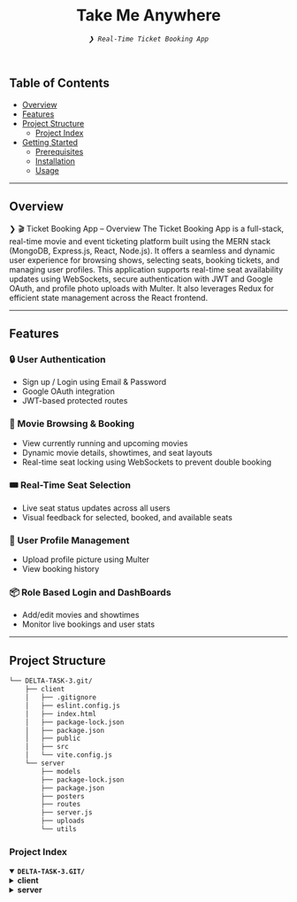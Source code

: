 <p align="center">
</p>
<p align="center"><h1 align="center">Take Me Anywhere</h1></p>
<p align="center">
	<em><code>❯ Real-Time Ticket Booking App</code></em>
</p>
<br/>

##  Table of Contents

- [ Overview](#overview)
- [ Features](#features)
- [ Project Structure](#project-structure)
  - [ Project Index](#project-index)
- [ Getting Started](#getting-started)
  - [ Prerequisites](#prerequisites)
  - [ Installation](#installation)
  - [ Usage](#usage)
---

##  Overview

❯ 🎬 Ticket Booking App – Overview
The Ticket Booking App is a full-stack, real-time movie and event ticketing platform built using the MERN stack (MongoDB, Express.js, React, Node.js). It offers a seamless and dynamic user experience for browsing shows, selecting seats, booking tickets, and managing user profiles.
This application supports real-time seat availability updates using WebSockets, secure authentication with JWT and Google OAuth, and profile photo uploads with Multer. It also leverages Redux for efficient state management across the React frontend.

---

## Features

### 🔒 User Authentication
- Sign up / Login using Email & Password  
- Google OAuth integration  
- JWT-based protected routes  

### 🎥 Movie Browsing & Booking
- View currently running and upcoming movies  
- Dynamic movie details, showtimes, and seat layouts  
- Real-time seat locking using WebSockets to prevent double booking  

### 🎟️ Real-Time Seat Selection
- Live seat status updates across all users  
- Visual feedback for selected, booked, and available seats  

### 👤 User Profile Management
- Upload profile picture using Multer  
- View booking history  

### 📦 Role Based Login and DashBoards
- Add/edit movies and showtimes  
- Monitor live bookings and user stats  


---

##  Project Structure

```sh
└── DELTA-TASK-3.git/
    ├── client
    │   ├── .gitignore
    │   ├── eslint.config.js
    │   ├── index.html
    │   ├── package-lock.json
    │   ├── package.json
    │   ├── public
    │   ├── src
    │   └── vite.config.js
    └── server
        ├── models
        ├── package-lock.json
        ├── package.json
        ├── posters
        ├── routes
        ├── server.js
        ├── uploads
        └── utils
```


###  Project Index
<details open>
	<summary><b><code>DELTA-TASK-3.GIT/</code></b></summary>
	<details>
		<summary><b>client</b></summary>
		<blockquote>
			<table>
				<tr>
					<td><b><a href='https://github.com/niharika896/DELTA-TASK-3/blob/main/client/package-lock.json'>package-lock.json</a></b></td>
					<td><code>❯ Auto-generated lockfile for managing installed NPM dependencies</code></td>
				</tr>
				<tr>
					<td><b><a href='https://github.com/niharika896/DELTA-TASK-3/blob/main/client/vite.config.js'>vite.config.js</a></b></td>
					<td><code>❯ Vite configuration for frontend bundling</code></td>
				</tr>
				<tr>
					<td><b><a href='https://github.com/niharika896/DELTA-TASK-3/blob/main/client/package.json'>package.json</a></b></td>
					<td><code>❯ Declares client-side dependencies and scripts</code></td>
				</tr>
				<tr>
					<td><b><a href='https://github.com/niharika896/DELTA-TASK-3/blob/main/client/index.html'>index.html</a></b></td>
					<td><code>❯ HTML entry point rendered by React</code></td>
				</tr>
				<tr>
					<td><b><a href='https://github.com/niharika896/DELTA-TASK-3/blob/main/client/eslint.config.js'>eslint.config.js</a></b></td>
					<td><code>❯ ESLint configuration for code linting</code></td>
				</tr>
			</table>
			<details>
				<summary><b>src</b></summary>
				<blockquote>
					<table>
						<tr>
							<td><b><a href='https://github.com/niharika896/DELTA-TASK-3/blob/main/client/src/api.js'>api.js</a></b></td>
							<td><code>❯ Axios instance for API requests</code></td>
						</tr>
						<tr>
							<td><b><a href='https://github.com/niharika896/DELTA-TASK-3/blob/main/client/src/main.jsx'>main.jsx</a></b></td>
							<td><code>❯ Root React render file</code></td>
						</tr>
						<tr>
							<td><b><a href='https://github.com/niharika896/DELTA-TASK-3/blob/main/client/src/TypeRouter.jsx'>TypeRouter.jsx</a></b></td>
							<td><code>❯ Component-based router for user/vendor roles</code></td>
						</tr>
					</table>
					<details>
						<summary><b>features</b></summary>
						<blockquote>
							<table>
								<tr>
									<td><b><a href='https://github.com/niharika896/DELTA-TASK-3/blob/main/client/src/features/vendorId.js'>vendorId.js</a></b></td>
									<td><code>❯ Redux slice for vendor ID state</code></td>
								</tr>
								<tr>
									<td><b><a href='https://github.com/niharika896/DELTA-TASK-3/blob/main/client/src/features/Image.js'>Image.js</a></b></td>
									<td><code>❯ Redux slice for managing profile image upload state</code></td>
								</tr>
								<tr>
									<td><b><a href='https://github.com/niharika896/DELTA-TASK-3/blob/main/client/src/features/Email.js'>Email.js</a></b></td>
									<td><code>❯ Redux slice for storing user email</code></td>
								</tr>
								<tr>
									<td><b><a href='https://github.com/niharika896/DELTA-TASK-3/blob/main/client/src/features/NavigateTo.js'>NavigateTo.js</a></b></td>
									<td><code>❯ Utility function or hook to navigate between pages</code></td>
								</tr>
								<tr>
									<td><b><a href='https://github.com/niharika896/DELTA-TASK-3/blob/main/client/src/features/City.js'>City.js</a></b></td>
									<td><code>❯ Redux slice for managing selected city state</code></td>
								</tr>
								<tr>
									<td><b><a href='https://github.com/niharika896/DELTA-TASK-3/blob/main/client/src/features/Wallet.js'>Wallet.js</a></b></td>
									<td><code>❯ Redux slice for tracking wallet balance or transactions</code></td>
								</tr>
								<tr>
									<td><b><a href='https://github.com/niharika896/DELTA-TASK-3/blob/main/client/src/features/isCityChosen.js'>isCityChosen.js</a></b></td>
									<td><code>❯ Redux state to check if a city has been selected</code></td>
								</tr>
								<tr>
									<td><b><a href='https://github.com/niharika896/DELTA-TASK-3/blob/main/client/src/features/isLoggedIn.js'>isLoggedIn.js</a></b></td>
									<td><code>❯ Redux state to manage user login status</code></td>
								</tr>
								<tr>
									<td><b><a href='https://github.com/niharika896/DELTA-TASK-3/blob/main/client/src/features/Name.js'>Name.js</a></b></td>
									<td><code>❯ Redux slice for storing user display name</code></td>
								</tr>
								<tr>
									<td><b><a href='https://github.com/niharika896/DELTA-TASK-3/blob/main/client/src/features/ProfileType.js'>ProfileType.js</a></b></td>
									<td><code>❯ Redux slice for differentiating between user and vendor</code></td>
								</tr>
							</table>
						</blockquote>
					</details>
					<details>
						<summary><b>Admin</b></summary>
						<blockquote>
							<table>
								<tr>
									<td><b><a href='https://github.com/niharika896/DELTA-TASK-3/blob/main/client/src/Admin/AdminHP.jsx'>AdminHP.jsx</a></b></td>
									<td><code>❯ Admin home page with dashboard and navigation</code></td>
								</tr>
								<tr>
									<td><b><a href='https://github.com/niharika896/DELTA-TASK-3/blob/main/client/src/Admin/Audit.jsx'>Audit.jsx</a></b></td>
									<td><code>❯ View and manage system audit logs and activity</code></td>
								</tr>
								<tr>
									<td><b><a href='https://github.com/niharika896/DELTA-TASK-3/blob/main/client/src/Admin/EditEvent.jsx'>EditEvent.jsx</a></b></td>
									<td><code>❯ Interface for editing movie/event details</code></td>
								</tr>
								<tr>
									<td><b><a href='https://github.com/niharika896/DELTA-TASK-3/blob/main/client/src/Admin/Vendors.jsx'>Vendors.jsx</a></b></td>
									<td><code>❯ Manage and verify event/movie vendors</code></td>
								</tr>
							</table>
							<details>
								<summary><b>components</b></summary>
								<blockquote>
									<table>
										<tr>
											<td><b><a href='https://github.com/niharika896/DELTA-TASK-3/blob/main/client/src/Admin/components/NavbarA.jsx'>NavbarA.jsx</a></b></td>
											<td><code>❯ Navigation bar for admin dashboard</code></td>
										</tr>
									</table>
								</blockquote>
							</details>
						</blockquote>
					</details>
					<details>
						<summary><b>components</b></summary>
						<blockquote>
							<table>
								<tr>
									<td><b><a href='https://github.com/niharika896/DELTA-TASK-3/blob/main/client/src/components/Carousel.jsx'>Carousel.jsx</a></b></td>
									<td><code>❯ Sliding banner for highlighting featured movies/events</code></td>
								</tr>
								<tr>
									<td><b><a href='https://github.com/niharika896/DELTA-TASK-3/blob/main/client/src/components/Navbar.jsx'>Navbar.jsx</a></b></td>
									<td><code>❯ Top navigation bar for user access and routing</code></td>
								</tr>
								<tr>
									<td><b><a href='https://github.com/niharika896/DELTA-TASK-3/blob/main/client/src/components/GoogleLogin.jsx'>GoogleLogin.jsx</a></b></td>
									<td><code>❯ Google OAuth login component</code></td>
								</tr>
								<tr>
									<td><b><a href='https://github.com/niharika896/DELTA-TASK-3/blob/main/client/src/components/Chatbot.jsx'>Chatbot.jsx</a></b></td>
									<td><code>❯ Interactive chatbot interface for user queries</code></td>
								</tr>
								<tr>
									<td><b><a href='https://github.com/niharika896/DELTA-TASK-3/blob/main/client/src/components/SideBar.jsx'>SideBar.jsx</a></b></td>
									<td><code>❯ Sidebar navigation for additional options/menus</code></td>
								</tr>
								<tr>
									<td><b><a href='https://github.com/niharika896/DELTA-TASK-3/blob/main/client/src/components/EventsPosters.jsx'>EventsPosters.jsx</a></b></td>
									<td><code>❯ Component to display event posters</code></td>
								</tr>
								<tr>
									<td><b><a href='https://github.com/niharika896/DELTA-TASK-3/blob/main/client/src/components/Chatbot.css'>Chatbot.css</a></b></td>
									<td><code>❯ Styling for chatbot interface</code></td>
								</tr>
								<tr>
									<td><b><a href='https://github.com/niharika896/DELTA-TASK-3/blob/main/client/src/components/UsernameLogin.jsx'>UsernameLogin.jsx</a></b></td>
									<td><code>❯ Username/password login form</code></td>
								</tr>
								<tr>
									<td><b><a href='https://github.com/niharika896/DELTA-TASK-3/blob/main/client/src/components/carousel.css'>carousel.css</a></b></td>
									<td><code>❯ Stylesheet for Carousel component</code></td>
								</tr>
								<tr>
									<td><b><a href='https://github.com/niharika896/DELTA-TASK-3/blob/main/client/src/components/MoviesPosters.jsx'>MoviesPosters.jsx</a></b></td>
									<td><code>❯ Component to display currently running movie posters</code></td>
								</tr>
							</table>
						</blockquote>
					</details>
					<details>
						<summary><b>redux</b></summary>
						<blockquote>
							<table>
								<tr>
									<td><b><a href='https://github.com/niharika896/DELTA-TASK-3/blob/main/client/src/redux/store-persist.js'>store-persist.js</a></b></td>
									<td><code>❯ Redux store configuration with persistence using localStorage</code></td>
								</tr>
							</table>
						</blockquote>
					</details>
					<details>
						<summary><b>Vendor</b></summary>
						<blockquote>
							<table>
								<tr>
									<td><b><a href='https://github.com/niharika896/DELTA-TASK-3/blob/main/client/src/Vendor/HomePage.jsx'>HomePage.jsx</a></b></td>
									<td><code>❯ Vendor dashboard displaying all key event info</code></td>
								</tr>
								<tr>
									<td><b><a href='https://github.com/niharika896/DELTA-TASK-3/blob/main/client/src/Vendor/CreateEvent.jsx'>CreateEvent.jsx</a></b></td>
									<td><code>❯ Interface for vendors to create and submit new events</code></td>
								</tr>
								<tr>
									<td><b><a href='https://github.com/niharika896/DELTA-TASK-3/blob/main/client/src/Vendor/VendorDetails.jsx'>VendorDetails.jsx</a></b></td>
									<td><code>❯ Displays the vendor's profile and registered info</code></td>
								</tr>
								<tr>
									<td><b><a href='https://github.com/niharika896/DELTA-TASK-3/blob/main/client/src/Vendor/WaitPage.jsx'>WaitPage.jsx</a></b></td>
									<td><code>❯ Shown while vendor approval is pending</code></td>
								</tr>
								<tr>
									<td><b><a href='https://github.com/niharika896/DELTA-TASK-3/blob/main/client/src/Vendor/DeclinedPage.jsx'>DeclinedPage.jsx</a></b></td>
									<td><code>❯ Shown when vendor request is declined</code></td>
								</tr>
							</table>
							<details>
								<summary><b>components</b></summary>
								<blockquote>
									<table>
										<tr>
											<td><b><a href='https://github.com/niharika896/DELTA-TASK-3/blob/main/client/src/Vendor/components/Navbar.jsx'>Navbar.jsx</a></b></td>
											<td><code>❯ Top navigation bar specific to vendor pages</code></td>
										</tr>
									</table>
								</blockquote>
							</details>
						</blockquote>
					</details>
					<details>
						<summary><b>User</b></summary>
						<blockquote>
							<table>
								<tr>
									<td><b><a href='https://github.com/niharika896/DELTA-TASK-3/blob/main/client/src/User/UserRouter.jsx'>UserRouter.jsx</a></b></td>
									<td><code>❯ Routing configuration for user-side pages</code></td>
								</tr>
								<tr>
									<td><b><a href='https://github.com/niharika896/DELTA-TASK-3/blob/main/client/src/User/index.css'>index.css</a></b></td>
									<td><code>❯ Global styles for user module</code></td>
								</tr>
								<tr>
									<td><b><a href='https://github.com/niharika896/DELTA-TASK-3/blob/main/client/src/User/HomePage.css'>HomePage.css</a></b></td>
									<td><code>❯ Styling for user homepage layout</code></td>
								</tr>
								<tr>
									<td><b><a href='https://github.com/niharika896/DELTA-TASK-3/blob/main/client/src/User/Success.jsx'>Success.jsx</a></b></td>
									<td><code>❯ Booking/payment success confirmation screen</code></td>
								</tr>
								<tr>
									<td><b><a href='https://github.com/niharika896/DELTA-TASK-3/blob/main/client/src/User/Failure.jsx'>Failure.jsx</a></b></td>
									<td><code>❯ Error screen for failed bookings or payments</code></td>
								</tr>
								<tr>
									<td><b><a href='https://github.com/niharika896/DELTA-TASK-3/blob/main/client/src/User/HomePage.jsx'>HomePage.jsx</a></b></td>
									<td><code>❯ Main landing page for users with movie/event highlights</code></td>
								</tr>
								<tr>
									<td><b><a href='https://github.com/niharika896/DELTA-TASK-3/blob/main/client/src/User/Movies.jsx'>Movies.jsx</a></b></td>
									<td><code>❯ Displays available movies for booking</code></td>
								</tr>
								<tr>
									<td><b><a href='https://github.com/niharika896/DELTA-TASK-3/blob/main/client/src/User/SeatSelection.jsx'>SeatSelection.jsx</a></b></td>
									<td><code>❯ Interactive UI for selecting movie seats</code></td>
								</tr>
								<tr>
									<td><b><a href='https://github.com/niharika896/DELTA-TASK-3/blob/main/client/src/User/PastBookings.jsx'>PastBookings.jsx</a></b></td>
									<td><code>❯ Lists user's previously booked events/movies</code></td>
								</tr>
								<tr>
									<td><b><a href='https://github.com/niharika896/DELTA-TASK-3/blob/main/client/src/User/Events.jsx'>Events.jsx</a></b></td>
									<td><code>❯ Displays available public events to users</code></td>
								</tr>
								<tr>
									<td><b><a href='https://github.com/niharika896/DELTA-TASK-3/blob/main/client/src/User/UserDetails.jsx'>UserDetails.jsx</a></b></td>
									<td><code>❯ Displays and allows update of user details</code></td>
								</tr>
								<tr>
									<td><b><a href='https://github.com/niharika896/DELTA-TASK-3/blob/main/client/src/User/ConfirmBooking.jsx'>ConfirmBooking.jsx</a></b></td>
									<td><code>❯ Final confirmation step before placing booking</code></td>
								</tr>
								<tr>
									<td><b><a href='https://github.com/niharika896/DELTA-TASK-3/blob/main/client/src/User/UserDetailsUsername.jsx'>UserDetailsUsername.jsx</a></b></td>
									<td><code>❯ Component for fetching details using username</code></td>
								</tr>
							</table>
						</blockquote>
					</details>
				</blockquote>
			</details>
		</blockquote>
	</details>
	<details>
		<summary><b>server</b></summary>
		<blockquote>
			<table>
				<tr>
					<td><b><a href='https://github.com/niharika896/DELTA-TASK-3/blob/main/server/package-lock.json'>package-lock.json</a></b></td>
					<td><code>❯ Auto-generated lockfile for backend dependencies</code></td>
				</tr>
				<tr>
					<td><b><a href='https://github.com/niharika896/DELTA-TASK-3/blob/main/server/package.json'>package.json</a></b></td>
					<td><code>❯ Backend project metadata and dependencies setup</code></td>
				</tr>
				<tr>
					<td><b><a href='https://github.com/niharika896/DELTA-TASK-3/blob/main/server/server.js'>server.js</a></b></td>
					<td><code>❯ Express app entrypoint; configures middleware, routes, and database connection</code></td>
				</tr>
			</table>
			<details>
				<summary><b>posters</b></summary>
				<blockquote>
					<table>
						<tr>
							<td><b><a href='https://github.com/niharika896/DELTA-TASK-3/blob/main/server/posters/kkc.avif'>kkc.avif</a></b></td>
							<td><code>❯ Static movie poster image for frontend display</code></td>
						</tr>
						<tr>
							<td><b><a href='https://github.com/niharika896/DELTA-TASK-3/blob/main/server/posters/mpbmv.avif'>mpbmv.avif</a></b></td>
							<td><code>❯ Static event poster image for frontend display</code></td>
						</tr>
					</table>
				</blockquote>
			</details>
			<details>
				<summary><b>uploads</b></summary>
				<blockquote>
					<table>
						<tr>
							<td><b><a href='https://github.com/niharika896/DELTA-TASK-3/blob/main/server/uploads/356e3cc7832b5b7a41e1bb2152263b2b'>356e3cc7832b5b7a41e1bb2152263b2b</a></b></td>
							<td><code>❯ Profile picture or booking-related uploaded file</code></td>
						</tr>
					</table>
				</blockquote>
			</details>
			<details>
				<summary><b>models</b></summary>
				<blockquote>
					<table>
						<tr>
							<td><b><a href='https://github.com/niharika896/DELTA-TASK-3/blob/main/server/models/UsernameUserModel.js'>UsernameUserModel.js</a></b></td>
							<td><code>❯ Mongoose schema for users registered with username/password</code></td>
						</tr>
						<tr>
							<td><b><a href='https://github.com/niharika896/DELTA-TASK-3/blob/main/server/models/MovieposterModel.js'>MovieposterModel.js</a></b></td>
							<td><code>❯ Schema for storing movie poster metadata</code></td>
						</tr>
						<tr>
							<td><b><a href='https://github.com/niharika896/DELTA-TASK-3/blob/main/server/models/dbConnectionEventsTimings.js'>dbConnectionEventsTimings.js</a></b></td>
							<td><code>❯ Mongoose model for event timings data</code></td>
						</tr>
						<tr>
							<td><b><a href='https://github.com/niharika896/DELTA-TASK-3/blob/main/server/models/dbConnectionPosters.js'>dbConnectionPosters.js</a></b></td>
							<td><code>❯ Mongoose model for poster uploads</code></td>
						</tr>
						<tr>
							<td><b><a href='https://github.com/niharika896/DELTA-TASK-3/blob/main/server/models/dbConnectionProfiles.js'>dbConnectionProfiles.js</a></b></td>
							<td><code>❯ Schema for user profile documents</code></td>
						</tr>
						<tr>
							<td><b><a href='https://github.com/niharika896/DELTA-TASK-3/blob/main/server/models/VendorModel.js'>VendorModel.js</a></b></td>
							<td><code>❯ Schema for vendor registration and profile data</code></td>
						</tr>
						<tr>
							<td><b><a href='https://github.com/niharika896/DELTA-TASK-3/blob/main/server/models/dbSeatsConnection.js'>dbSeatsConnection.js</a></b></td>
							<td><code>❯ Model representing seat availability and selection</code></td>
						</tr>
						<tr>
							<td><b><a href='https://github.com/niharika896/DELTA-TASK-3/blob/main/server/models/Usermodel.js'>Usermodel.js</a></b></td>
							<td><code>❯ Mongoose schema for general user data</code></td>
						</tr>
						<tr>
							<td><b><a href='https://github.com/niharika896/DELTA-TASK-3/blob/main/server/models/EventsposterModel.js'>EventsposterModel.js</a></b></td>
							<td><code>❯ Schema for event poster metadata</code></td>
						</tr>
						<tr>
							<td><b><a href='https://github.com/niharika896/DELTA-TASK-3/blob/main/server/models/dbConnectionMovieTimings.js'>dbConnectionMovieTimings.js</a></b></td>
							<td><code>❯ Mongoose schema for movie showtimes</code></td>
						</tr>
					</table>
				</blockquote>
			</details>
			<details>
				<summary><b>routes</b></summary>
				<blockquote>
					<table>
						<tr>
							<td><b><a href='https://github.com/niharika896/DELTA-TASK-3/blob/main/server/routes/MoviesRoute.js'>MoviesRoute.js</a></b></td>
							<td><code>❯ API endpoints for movie data retrieval</code></td>
						</tr>
						<tr>
							<td><b><a href='https://github.com/niharika896/DELTA-TASK-3/blob/main/server/routes/pastBookings.js'>pastBookings.js</a></b></td>
							<td><code>❯ Endpoint to fetch user's previous bookings</code></td>
						</tr>
						<tr>
							<td><b><a href='https://github.com/niharika896/DELTA-TASK-3/blob/main/server/routes/cancelBooking.js'>cancelBooking.js</a></b></td>
							<td><code>❯ API to cancel existing bookings</code></td>
						</tr>
						<tr>
							<td><b><a href='https://github.com/niharika896/DELTA-TASK-3/blob/main/server/routes/SaveBookingInfo.js'>SaveBookingInfo.js</a></b></td>
							<td><code>❯ Route to store new booking details</code></td>
						</tr>
						<tr>
							<td><b><a href='https://github.com/niharika896/DELTA-TASK-3/blob/main/server/routes/updateRoute.js'>updateRoute.js</a></b></td>
							<td><code>❯ Generic update route for various data types</code></td>
						</tr>
						<tr>
							<td><b><a href='https://github.com/niharika896/DELTA-TASK-3/blob/main/server/routes/chatbot.js'>chatbot.js</a></b></td>
							<td><code>❯ Webhook endpoints for chatbot interactions</code></td>
						</tr>
						<tr>
							<td><b><a href='https://github.com/niharika896/DELTA-TASK-3/blob/main/server/routes/AuthRoute.js'>AuthRoute.js</a></b></td>
							<td><code>❯ Routes for Authorization</code></td> 
						</tr>
					</table>
 				</blockquote>
			</details>
								
---
##  Getting Started

###  Prerequisites

Before getting started with DELTA-TASK-3.git, ensure your runtime environment meets the following requirements:

- **Programming Language:** JavaScript
- **Package Manager:** Npm


###  Installation

Install DELTA-TASK-3.git using one of the following methods:

**Build from source:**

1. Clone the DELTA-TASK-3.git repository:
```sh
❯ git clone https://github.com/niharika896/DELTA-TASK-3.git
```

2. Navigate to the project directory:
```sh
❯ cd TASK3
❯ cd client
❯ cd server
```

3. Install the project dependencies:


**Using `npm`** &nbsp; [<img align="center" src="https://img.shields.io/badge/npm-CB3837.svg?style={badge_style}&logo=npm&logoColor=white" />](https://www.npmjs.com/)

```sh
❯ npm install
```




###  Usage
Run DELTA-TASK-3.git using the following command:
**Using `npm`** &nbsp; [<img align="center" src="https://img.shields.io/badge/npm-CB3837.svg?style={badge_style}&logo=npm&logoColor=white" />](https://www.npmjs.com/)

```sh
❯ nodemon server.js
❯ npm run dev
```

<details closed>
<summary>Contributing Guidelines</summary>

1. **Fork the Repository**: Start by forking the project repository to your github account.
2. **Clone Locally**: Clone the forked repository to your local machine using a git client.
   ```sh
   git clone https://github.com/niharika896/DELTA-TASK-3.git
   ```
3. **Create a New Branch**: Always work on a new branch, giving it a descriptive name.
   ```sh
   git checkout -b new-feature-x
   ```
4. **Make Your Changes**: Develop and test your changes locally.
5. **Commit Your Changes**: Commit with a clear message describing your updates.
   ```sh
   git commit -m 'Implemented new feature x.'
   ```
6. **Push to github**: Push the changes to your forked repository.
   ```sh
   git push origin new-feature-x
   ```
7. **Submit a Pull Request**: Create a PR against the original project repository. Clearly describe the changes and their motivations.
8. **Review**: Once your PR is reviewed and approved, it will be merged into the main branch. Congratulations on your contribution!
</details>

<details closed>
<summary>Contributor Graph</summary>
<br>
<p align="left">
   <a href="https://github.com{/niharika896/DELTA-TASK-3.git/}graphs/contributors">
      <img src="https://contrib.rocks/image?repo=niharika896/DELTA-TASK-3.git">
   </a>
</p>
</details>

---
Made with <3 by Niharika
